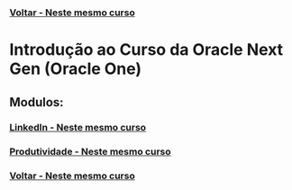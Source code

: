 ### [Voltar - Neste mesmo curso](../README.md)
# Introdução ao Curso da Oracle Next Gen (Oracle One)

## Modulos: 

### [LinkedIn - Neste mesmo curso](linkedin/README.md)
### [Produtividade - Neste mesmo curso](produtividade/README.md)




### [Voltar - Neste mesmo curso](../README.md)
